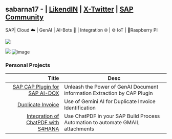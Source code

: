 ## sabarna17 - | [LikendIN](https://www.linkedin.com/in/sabarna-chatterjee-b942108b/) | [X-Twitter](https://twitter.com/sap_sabarna) | [SAP Community](https://community.sap.com/t5/user/viewprofilepage/user-id/147402)
SAP| Cloud ☁️ | GenAI | AI-Bots 🤖 | Integration 🌐 | ⚙️ IoT | 🍓Raspberry PI
  
![](https://devrel-tools-prod-scn-badges-srv.cfapps.eu10.hana.ondemand.com/showcaseSingleBadge/147402/1575) 

![](https://devrel-tools-prod-scn-badges-srv.cfapps.eu10.hana.ondemand.com/showcaseBadges/147402/1575/1551/1514/1517/909) ![image](https://github.com/sabarna17/sabarna17/assets/39834671/5b0cac31-0335-4794-a65c-abee1f86026b)  
### Personal Projects
| Title | Desc |
|-----:|---------------|
|[SAP CAP Plugin for SAP AI-DOX](https://community.sap.com/t5/technology-blogs-by-members/sap-ai-services-document-information-extraction-service-gen-ai-with-cap/ba-p/13718571)| Unleash the Power of GenAI Document information Extraction by CAP Plugin |
|[Duplicate Invoice](https://huggingface.co/spaces/sabarna17/duplicate-invoice)|Use of Gemini AI for Duplicate Invoice Identification|
|[Integration of ChatPDF with S4HANA](https://community.sap.com/t5/technology-blogs-by-members/integration-of-chatpdf-with-s4hana-new-era-of-ocr-with-generative-ai/ba-p/13579884)|Use ChatPDF in your SAP Build Process Automation to automate GMAIL attachments|


<!--
**sabarna17/sabarna17** is a ✨ _special_ ✨ repository because its `README.md` (this file) appears on your GitHub profile.

Here are some ideas to get you started:

- 🔭 I’m currently working on ...
- 🌱 I’m currently learning ...
- 👯 I’m looking to collaborate on ...
- 🤔 I’m looking for help with ...
- 💬 Ask me about ...
- 📫 How to reach me: ...
- 😄 Pronouns: ...
- ⚡ Fun fact: ...
-->
